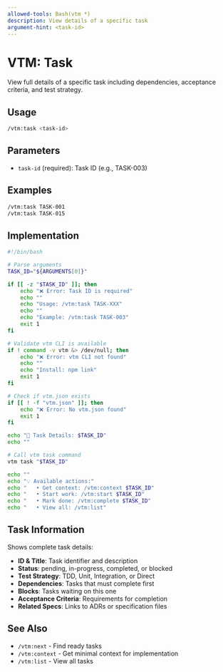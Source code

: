 ```yaml
---
allowed-tools: Bash(vtm *)
description: View details of a specific task
argument-hint: <task-id>
---
```


# VTM: Task

View full details of a specific task including dependencies, acceptance criteria, and test strategy.

## Usage

```bash
/vtm:task <task-id>
```

## Parameters

- `task-id` (required): Task ID (e.g., TASK-003)

## Examples

```bash
/vtm:task TASK-001
/vtm:task TASK-015
```

## Implementation

```bash
#!/bin/bash

# Parse arguments
TASK_ID="${ARGUMENTS[0]}"

if [[ -z "$TASK_ID" ]]; then
    echo "❌ Error: Task ID is required"
    echo ""
    echo "Usage: /vtm:task TASK-XXX"
    echo ""
    echo "Example: /vtm:task TASK-003"
    exit 1
fi

# Validate vtm CLI is available
if ! command -v vtm &> /dev/null; then
    echo "❌ Error: vtm CLI not found"
    echo ""
    echo "Install: npm link"
    exit 1
fi

# Check if vtm.json exists
if [[ ! -f "vtm.json" ]]; then
    echo "❌ Error: No vtm.json found"
    exit 1
fi

echo "📄 Task Details: $TASK_ID"
echo ""

# Call vtm task command
vtm task "$TASK_ID"

echo ""
echo "💡 Available actions:"
echo "   • Get context: /vtm:context $TASK_ID"
echo "   • Start work: /vtm:start $TASK_ID"
echo "   • Mark done: /vtm:complete $TASK_ID"
echo "   • View all: /vtm:list"
```

## Task Information

Shows complete task details:

- **ID & Title**: Task identifier and description
- **Status**: pending, in-progress, completed, or blocked
- **Test Strategy**: TDD, Unit, Integration, or Direct
- **Dependencies**: Tasks that must complete first
- **Blocks**: Tasks waiting on this one
- **Acceptance Criteria**: Requirements for completion
- **Related Specs**: Links to ADRs or specification files

## See Also

- `/vtm:next` - Find ready tasks
- `/vtm:context` - Get minimal context for implementation
- `/vtm:list` - View all tasks
